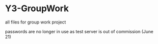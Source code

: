 # Y3-GroupWork
all files for group work project

passwords are no longer in use as test server is out of commission (June 21)
